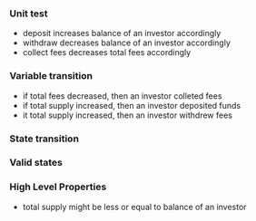 ### Unit test

- deposit increases balance of an investor accordingly
- withdraw decreases balance of an investor accordingly
- collect fees decreases total fees accordingly

### Variable transition

- if total fees decreased, then an investor colleted fees
- if total supply increased, then an investor deposited funds
- it total supply increased, then an investor withdrew fees

### State transition

### Valid states

### High Level Properties

- total supply might be less or equal to balance of an investor
